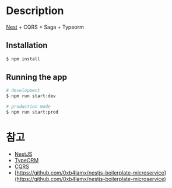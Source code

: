 # Description

[Nest](https://github.com/nestjs/nest) + CQRS + Saga + Typeorm

## Installation

```bash
$ npm install
```

## Running the app

```bash
# development
$ npm run start:dev

# production mode
$ npm run start:prod
```

# 참고
- [NestJS](https://nestjs.com/)
- [TypeORM](https://typeorm.io/)
- [CQRS](https://docs.nestjs.com/recipes/cqrs)
- [https://github.com/0xb4lamx/nestjs-boilerplate-microservice](https://github.com/0xb4lamx/nestjs-boilerplate-microservice)
